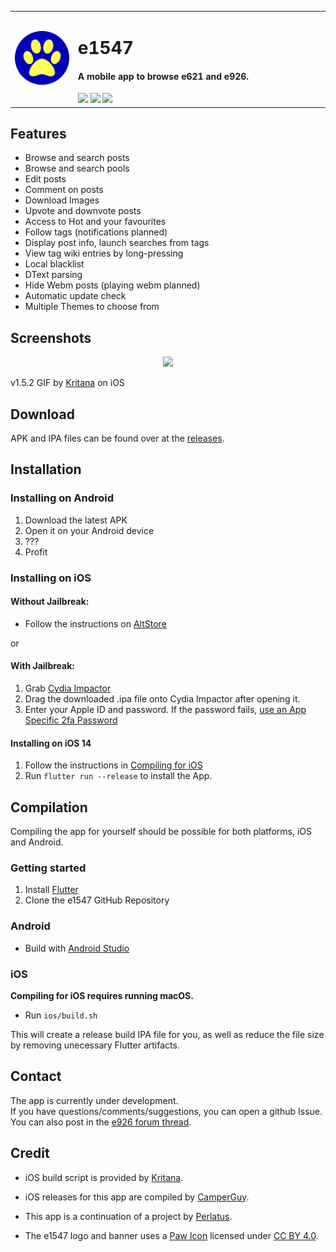 
<table>
    <tr>
    <td width="20%">
    <img src="assets/icon/app/paw.png"/>
    </td>
    <td width="80%">
    <h1>e1547</h1>
    <h4>A mobile app to browse e621 and e926.</h4>
    <a href="https://github.com/clragon/e1547/commits/master"><img src="https://badgen.net/github/commits/clragon/e1547"></a>
    <a href="https://github.com/clragon/e1547/commits/master"><img src="https://badgen.net/github/last-commit/clragon/e1547"></a>
    <a href="blob/master/LICENSE"><img src="https://img.shields.io/github/license/clragon/e1547"><a>
    </td>
    </tr>
</table>


## Features  

- Browse and search posts
- Browse and search pools
- Edit posts
- Comment on posts
- Download Images
- Upvote and downvote posts
- Access to Hot and your favourites
- Follow tags (notifications planned)
- Display post info, launch searches from tags
- View tag wiki entries by long-pressing 
- Local blacklist
- DText parsing
- Hide Webm posts (playing webm planned)
- Automatic update check
- Multiple Themes to choose from
 

## Screenshots  
  
<p align="center">
  <img src="assets/screenshots/1547.gif">
</p>

v1.5.2 GIF by [Kritana](https://github.com/KritantaDev) on iOS


## Download  
  
APK and IPA files can be found over at the [releases](https://github.com/clragon/e1547/releases/latest).  

## Installation

### Installing on Android

1. Download the latest APK
2. Open it on your Android device
3. ???
4. Profit

### Installing on iOS

#### Without Jailbreak:
- Follow the instructions on [AltStore](https://altstore.io/)

or 

#### With Jailbreak:
1. Grab [Cydia Impactor](http://www.cydiaimpactor.com/)
2. Drag the downloaded .ipa file onto Cydia Impactor after opening it. 
3. Enter your Apple ID and password. If the password fails, [use an App Specific 2fa Password](https://support.apple.com/en-us/HT204397#sections)

#### Installing on iOS 14

1. Follow the instructions in [Compiling for iOS](#iOS)
2. Run `flutter run --release` to install the App.

## Compilation

Compiling the app for yourself should be possible for both platforms, iOS and Android.

### Getting started

1. Install [Flutter](https://flutter.dev/docs/get-started/install)
2. Clone the e1547 GitHub Repository

### Android

- Build with [Android Studio](https://developer.android.com/studio)

### iOS

**Compiling for iOS requires running macOS.**

- Run `ios/build.sh`

This will create a release build IPA file for you, as well as reduce the file size by removing unecessary Flutter artifacts.

## Contact
The app is currently under development.  
If you have questions/comments/suggestions, you can open a github Issue.  
You can also post in the [e926 forum thread](https://e926.net/forum_topics/25854).  

## Credit
- iOS build script is provided by [Kritana](https://github.com/KritantaDev).

- iOS releases for this app are compiled by [CamperGuy](https://github.com/camperguy).

- This app is a continuation of a project by [Perlatus](https://github.com/perlatus).

- The e1547 logo and banner uses a [Paw Icon](https://fontawesome.com/icons/paw?style=solid) licensed under [CC BY 4.0](https://creativecommons.org/licenses/by/4.0/).
